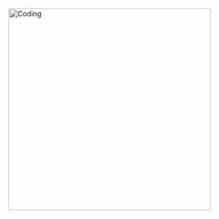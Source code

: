 <img align="right" alt="Coding" width="400" src="https://www.google.com.ua/url?sa=i&url=https%3A%2F%2Fwww.economist.com%2Fthe-economist-explains%2F2015%2F09%2F08%2Fwhat-is-code&psig=AOvVaw1lZgpG4uCWjoG88QTq0bTW&ust=1692205493395000&source=images&cd=vfe&opi=89978449&ved=0CBAQjRxqFwoTCLCkpOyS34ADFQAAAAAdAAAAABAE](https://www.economist.com/img/b/1190/670/90/sites/default/files/images/2015/09/blogs/economist-explains/code2.png">

<!--
**antonio-backnotfront/antonio-backnotfront** is a ✨ _special_ ✨ repository because its `README.md` (this file) appears on your GitHub profile.

Here are some ideas to get you started:

- 🔭 I’m currently working on ...
- 🌱 I’m currently learning ...
- 👯 I’m looking to collaborate on ...
- 🤔 I’m looking for help with ...
- 💬 Ask me about ...
- 📫 How to reach me: ...
- 😄 Pronouns: ...
- ⚡ Fun fact: ...
-->
